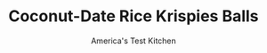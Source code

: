 ---
layout: ../../layouts/MarkdownPostLayout.astro
title: Coconut-Date Rice Krispies Balls
author: America's Test Kitchen
pubDate: 2023-03-15
description: "A quick treat that only requires about five minutes of cooking. We were sold."
image_url: https://res.cloudinary.com/hksqkdlah/image/upload/ar_1:1,c_fill,dpr_2.0,f_auto,fl_lossy.progressive.strip_profile,g_faces:auto,q_auto:low,w_344/8422_sfs-coconutricekrispieballs-10-276377
tags: ["Desserts or Baked Goods","Cookies","Looking for a Recipe"]
calories: 3450
protein: 
carbohydrates: 12
fats: 
fiber: 
ingredients: ["8 tablespoons (1 stick), unsalted butter","3/4 cup (5¼ ounces), sugar","1 cup, chopped dates","1 large, egg, lightly beaten","1/4 teaspoon, salt","1 teaspoon, vanilla extract","2 cups, Rice Krispies cereal","3/4 cup, pecans, toasted and chopped","1 1/2 cups (4½ ounces), sweetened shredded coconut, lightly toasted"]
serves: 36
time: "1 hour"
instructions: ["Melt butter in large pot over medium heat. Add sugar, dates, egg, and salt and cook, stirring constantly, until sugar is dissolved, about 5 minutes. Off heat, stir in vanilla, Rice Krispies, and pecans until incorporated. Let cool 15 minutes.","Place coconut in shallow dish. Shape cooled mixture into 1-inch balls, roll in coconut, transfer to parchment-lined rimmed baking sheet, and refrigerate until firm, about 15 minutes. Serve. (Balls can be stored in airtight container at room temperature for up to 3 days.)"]
nutrition: ["68 mg Potassium","18 mg Phosphorus","7 mg Calcium","8 mg Magnesium","35 mg Sodium","5 g Fat","1 g Monounsaturated","11 mg Cholesterol","2 g Saturated","8 µg Folic acid","2 µg Folate (food)","10 g Sugars","3 g Water","12 g Carbs","17 µg Folate equivalent (total)","40 µg Vitamin A","95 kcal Energy","4 g Sugars, added","3450 calories"]
notes: "Make sure the date mixture doesnt boil rapidly or it will curdle the egg."
---